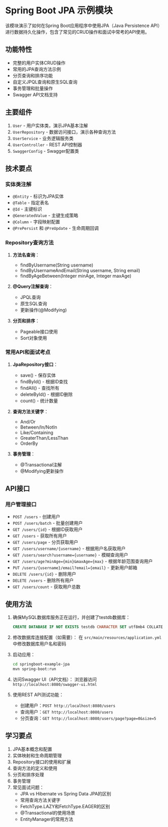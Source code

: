 # Spring Boot JPA 示例模块

该模块演示了如何在Spring Boot应用程序中使用JPA（Java Persistence API）进行数据持久化操作，包含了常见的CRUD操作和面试中常考的API使用。

## 功能特性

- 完整的用户实体CRUD操作
- 常用的JPA查询方法示例
- 分页查询和排序功能
- 自定义JPQL查询和原生SQL查询
- 事务管理和批量操作
- Swagger API文档支持

## 主要组件

1. `User` - 用户实体类，演示JPA基本注解
2. `UserRepository` - 数据访问接口，演示各种查询方法
3. `UserService` - 业务逻辑服务类
4. `UserController` - REST API控制器
5. `SwaggerConfig` - Swagger配置类

## 技术要点

### 实体类注解
- `@Entity` - 标识为JPA实体
- `@Table` - 指定表名
- `@Id` - 主键标识
- `@GeneratedValue` - 主键生成策略
- `@Column` - 字段映射配置
- `@PrePersist` 和 `@PreUpdate` - 生命周期回调

### Repository查询方法
1. **方法名查询**：
   - findByUsername(String username)
   - findByUsernameAndEmail(String username, String email)
   - findByAgeBetween(Integer minAge, Integer maxAge)

2. **@Query注解查询**：
   - JPQL查询
   - 原生SQL查询
   - 更新操作(@Modifying)

3. **分页和排序**：
   - Pageable接口使用
   - Sort对象使用

### 常用API和面试考点

1. **JpaRepository接口**：
   - save() - 保存实体
   - findById() - 根据ID查找
   - findAll() - 查找所有
   - deleteById() - 根据ID删除
   - count() - 统计数量

2. **查询方法关键字**：
   - And/Or
   - Between/In/NotIn
   - Like/Containing
   - GreaterThan/LessThan
   - OrderBy

3. **事务管理**：
   - @Transactional注解
   - @Modifying更新操作

## API接口

### 用户管理接口

- `POST /users` - 创建用户
- `POST /users/batch` - 批量创建用户
- `GET /users/{id}` - 根据ID获取用户
- `GET /users` - 获取所有用户
- `GET /users/page` - 分页获取用户
- `GET /users/username/{username}` - 根据用户名获取用户
- `GET /users/search?username={username}` - 模糊查询用户
- `GET /users/age?minAge={min}&maxAge={max}` - 根据年龄范围查询用户
- `PUT /users/{username}/email?email={email}` - 更新用户邮箱
- `DELETE /users/{id}` - 删除用户
- `DELETE /users` - 删除所有用户
- `GET /users/count` - 获取用户总数

## 使用方法

1. 确保MySQL数据库服务正在运行，并创建了testdb数据库：
   ```sql
   CREATE DATABASE IF NOT EXISTS testdb CHARACTER SET utf8mb4 COLLATE utf8mb4_unicode_ci;
   ```

2. 修改数据库连接配置（如需要）：
   在 `src/main/resources/application.yml` 中修改数据库用户名和密码

3. 启动应用：
   ```bash
   cd springboot-example-jpa
   mvn spring-boot:run
   ```

4. 访问Swagger UI（API文档）：
   浏览器访问 `http://localhost:8080/swagger-ui.html`

5. 使用REST API测试功能：
   - 创建用户：`POST http://localhost:8080/users`
   - 查询用户：`GET http://localhost:8080/users`
   - 分页查询：`GET http://localhost:8080/users/page?page=0&size=5`

## 学习要点

1. JPA基本概念和配置
2. 实体映射和生命周期管理
3. Repository接口的使用和扩展
4. 查询方法的定义和使用
5. 分页和排序处理
6. 事务管理
7. 常见面试问题：
   - JPA vs Hibernate vs Spring Data JPA的区别
   - 常用查询方法关键字
   - FetchType.LAZY和FetchType.EAGER的区别
   - @Transactional的使用场景
   - EntityManager的常用方法